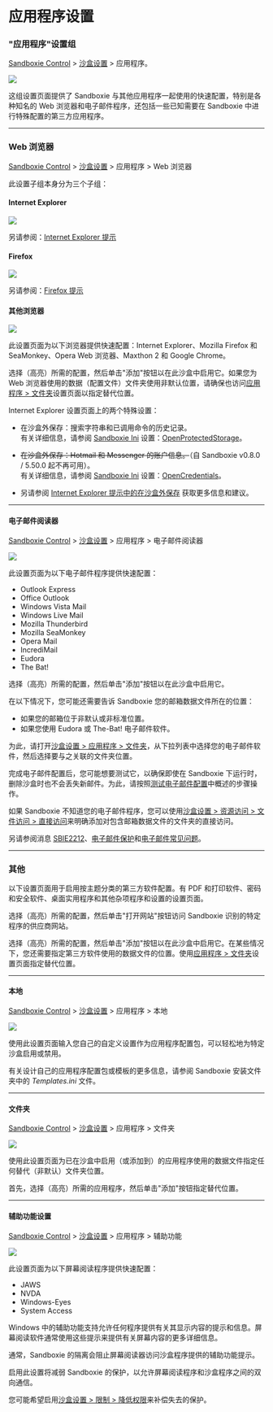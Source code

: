 # 应用程序设置

### "应用程序"设置组

[Sandboxie Control](SandboxieControl.md) > [沙盒设置](SandboxSettings.md) > 应用程序。

![](../Media/ApplicationsSettings.png)

这组设置页面提供了 Sandboxie 与其他应用程序一起使用的快速配置，特别是各种知名的 Web 浏览器和电子邮件程序，还包括一些已知需要在 Sandboxie 中进行特殊配置的第三方应用程序。

* * *

### Web 浏览器

[Sandboxie Control](SandboxieControl.md) > [沙盒设置](SandboxSettings.md) > 应用程序 > Web 浏览器

此设置子组本身分为三个子组：

#### Internet Explorer
![](../Media/WebBrowserSettings1.png)

另请参阅：[Internet Explorer 提示](InternetExplorerTips.md)

#### Firefox
![](../Media/WebBrowserSettings2.png)

另请参阅：[Firefox 提示](FirefoxTips.md)

#### 其他浏览器
![](../Media/WebBrowserSettings3.png)

此设置页面为以下浏览器提供快速配置：Internet Explorer、Mozilla Firefox 和 SeaMonkey、Opera Web 浏览器、Maxthon 2 和 Google Chrome。

选择（高亮）所需的配置，然后单击"添加"按钮以在此沙盒中启用它。如果您为 Web 浏览器使用的数据（配置文件）文件夹使用非默认位置，请确保也访问[应用程序 > 文件夹](ApplicationsSettings.md#folders)设置页面以指定替代位置。

Internet Explorer 设置页面上的两个特殊设置：

* 在沙盒外保存：搜索字符串和已调用命令的历史记录。<br>
有关详细信息，请参阅 [Sandboxie Ini](SandboxieIni.md) 设置：[OpenProtectedStorage](OpenProtectedStorage.md)。

* ~~在沙盒外保存：Hotmail 和 Messenger 的账户信息。~~（自 Sandboxie v0.8.0 / 5.50.0 起不再可用）。<br>
有关详细信息，请参阅 [Sandboxie Ini](SandboxieIni.md) 设置：[OpenCredentials](OpenCredentials.md)。
* 另请参阅 [Internet Explorer 提示中的在沙盒外保存](InternetExplorerTips.md#save-outside-sandbox) 获取更多信息和建议。

* * *

#### 电子邮件阅读器

[Sandboxie Control](SandboxieControl.md) > [沙盒设置](SandboxSettings.md) > 应用程序 > 电子邮件阅读器

![](../Media/EmailReaderSettings.png)

此设置页面为以下电子邮件程序提供快速配置：

* Outlook Express
* Office Outlook
* Windows Vista Mail
* Windows Live Mail
* Mozilla Thunderbird
* Mozilla SeaMonkey
* Opera Mail
* IncrediMail
* Eudora
* The Bat!

选择（高亮）所需的配置，然后单击"添加"按钮以在此沙盒中启用它。

在以下情况下，您可能还需要告诉 Sandboxie 您的邮箱数据文件所在的位置：

* 如果您的邮箱位于非默认或非标准位置。
* 如果您使用 Eudora 或 The-Bat! 电子邮件软件。

为此，请打开[沙盒设置 > 应用程序 > 文件夹](ApplicationsSettings.md#folders)，从下拉列表中选择您的电子邮件软件，然后选择要与之关联的文件夹位置。

完成电子邮件配置后，您可能想要测试它，以确保即使在 Sandboxie 下运行时，删除沙盒时也不会丢失新邮件。为此，请按照[测试电子邮件配置](TestEmailConfiguration.md)中概述的步骤操作。

如果 Sandboxie 不知道您的电子邮件程序，您可以使用[沙盒设置 > 资源访问 > 文件访问 > 直接访问](ResourceAccessSettings.md#file-access--direct-access)来明确添加对包含邮箱数据文件的文件夹的直接访问。

另请参阅消息 [SBIE2212](SBIE2212.md)、[电子邮件保护](EmailProtection.md)和[电子邮件常见问题](FAQEmail.md)。

* * *

### <a name="misc" id="misc"></a>其他

以下设置页面用于启用按主题分类的第三方软件配置。有 PDF 和打印软件、密码和安全软件、桌面实用程序和其他杂项程序和设置的设置页面。

选择（高亮）所需的配置，然后单击"打开网站"按钮访问 Sandboxie 识别的特定程序的供应商网站。

选择（高亮）所需的配置，然后单击"添加"按钮以在此沙盒中启用它。在某些情况下，您还需要指定第三方软件使用的数据文件的位置。使用[应用程序 > 文件夹](ApplicationsSettings.md#folders)设置页面指定替代位置。

* * *

#### 本地

[Sandboxie Control](SandboxieControl.md) > [沙盒设置](SandboxSettings.md) > 应用程序 > 本地

![](../Media/LocalApplicationsSettings.png)

使用此设置页面输入您自己的自定义设置作为应用程序配置包，可以轻松地为特定沙盒启用或禁用。

有关设计自己的应用程序配置包或模板的更多信息，请参阅 Sandboxie 安装文件夹中的 _Templates.ini_ 文件。

* * *

#### 文件夹

[Sandboxie Control](SandboxieControl.md) > [沙盒设置](SandboxSettings.md) > 应用程序 > 文件夹

![](../Media/FolderApplicationsSettings.png)

使用此设置页面为已在沙盒中启用（或添加到）的应用程序使用的数据文件指定任何替代（非默认）文件夹位置。

首先，选择（高亮）所需的应用程序，然后单击"添加"按钮指定替代位置。

* * *

#### 辅助功能设置

[Sandboxie Control](SandboxieControl.md) > [沙盒设置](SandboxSettings.md) > 应用程序 > 辅助功能

![](../Media/AccessibilitySettings.png)

此设置页面为以下屏幕阅读程序提供快速配置：

* JAWS
* NVDA
* Windows-Eyes
* System Access

Windows 中的辅助功能支持允许任何程序提供有关其显示内容的提示和信息。屏幕阅读软件通常使用这些提示来提供有关屏幕内容的更多详细信息。

通常，Sandboxie 的隔离会阻止屏幕阅读器访问沙盒程序提供的辅助功能提示。

启用此设置将减弱 Sandboxie 的保护，以允许屏幕阅读程序和沙盒程序之间的双向通信。

您可能希望启用[沙盒设置 > 限制 > 降低权限](RestrictionsSettings.md#drop-rights)来补偿失去的保护。 